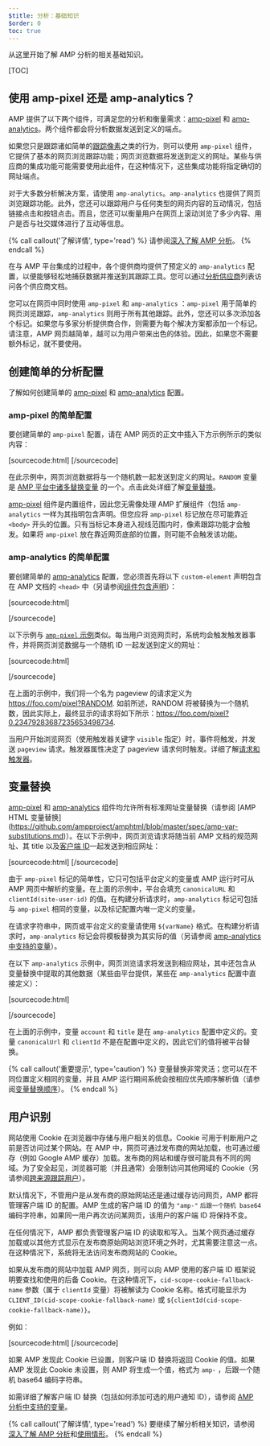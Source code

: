```yaml
---
$title: 分析：基础知识
$order: 0
toc: true
---
```


从这里开始了解 AMP 分析的相关基础知识。

[TOC]

## 使用 amp-pixel 还是 amp-analytics？


AMP 提供了以下两个组件，可满足您的分析和衡量需求：[amp-pixel](/zh_cn/docs/reference/amp-pixel.html) 和 [amp-analytics](/zh_cn/docs/reference/extended/amp-analytics.html)。两个组件都会将分析数据发送到定义的端点。


如果您只是跟踪诸如简单的[跟踪像素](https://en.wikipedia.org/wiki/Web_beacon#Implementation)之类的行为，则可以使用 `amp-pixel` 组件，它提供了基本的网页浏览跟踪功能；网页浏览数据将发送到定义的网址。某些与供应商的集成功能可能需要使用此组件，在这种情况下，这些集成功能将指定确切的网址端点。

对于大多数分析解决方案，请使用 `amp-analytics`。`amp-analytics` 也提供了网页浏览跟踪功能。此外，您还可以跟踪用户与任何类型的网页内容的互动情况，包括链接点击和按钮点击。而且，您还可以衡量用户在网页上滚动浏览了多少内容、用户是否与社交媒体进行了互动等信息。

{% call callout('了解详情', type='read') %}
请参阅[深入了解 AMP 分析](/zh_cn/docs/guides/analytics/deep_dive_analytics.html)。
{% endcall %}

在与 AMP 平台集成的过程中，各个提供商均提供了预定义的 `amp-analytics` 配置，以便能够轻松地捕获数据并推送到其跟踪工具。您可以通过[分析供应商](/zh_cn/docs/guides/analytics/analytics-vendors.html)列表访问各个供应商文档。

您可以在网页中同时使用 `amp-pixel` 和 `amp-analytics` ：`amp-pixel` 用于简单的网页浏览跟踪，`amp-analytics` 则用于所有其他跟踪。此外，您还可以多次添加各个标记。如果您与多家分析提供商合作，则需要为每个解决方案都添加一个标记。请注意，AMP 网页越简单，越可以为用户带来出色的体验。因此，如果您不需要额外标记，就不要使用。

## 创建简单的分析配置


了解如何创建简单的 [amp-pixel](/zh_cn/docs/reference/amp-pixel.html) 和 [amp-analytics](/zh_cn/docs/reference/extended/amp-analytics.html) 配置。

### amp-pixel 的简单配置

要创建简单的 `amp-pixel` 配置，请在 AMP 网页的正文中插入下方示例所示的类似内容：

[sourcecode:html]
<amp-pixel src="https://foo.com/pixel?RANDOM"></amp-pixel>
[/sourcecode]

在此示例中，网页浏览数据将与一个随机数一起发送到定义的网址。`RANDOM` 变量是 [AMP 平台中诸多替换变量](https://github.com/ampproject/amphtml/blob/master/spec/amp-var-substitutions.md) 的一个。点击此处详细了解[变量替换](/zh_cn/docs/guides/analytics/analytics_basics.html#variable-substitution)。

[amp-pixel](/zh_cn/docs/reference/amp-pixel.html) 组件是内置组件，因此您无需像处理 AMP 扩展组件（包括 `amp-analytics` 一样为其指明包含声明。但您应将 `amp-pixel` 标记放在尽可能靠近 `<body>` 开头的位置。只有当标记本身进入视线范围内时，像素跟踪功能才会触发。如果将 `amp-pixel` 放在靠近网页底部的位置，则可能不会触发该功能。

### amp-analytics 的简单配置


要创建简单的 [amp-analytics](/zh_cn/docs/reference/extended/amp-analytics.html) 配置，您必须首先将以下 `custom-element` 声明包含在 AMP 文档的 `<head>` 中（另请参阅[组件包含声明](/zh_cn/docs/reference/extended.html#component-inclusion-declaration)）：

[sourcecode:html]

<script async custom-element="amp-analytics" src="https://cdn.ampproject.org/v0/amp-analytics-0.1.js"></script>

[/sourcecode]

以下示例与 [`amp-pixel` 示例](/zh_cn/docs/guides/analytics/analytics_basics.html#simple-amp-pixel-configuration)类似。每当用户浏览网页时，系统均会触发触发器事件，并将网页浏览数据与一个随机 ID 一起发送到定义的网址：

[sourcecode:html]
<amp-analytics>

<script type="application/json">

  {"requests":
    {"pageview": "https://foo.com/pixel?RANDOM
  ", },"triggers":
    {"trackPageview":
      {"on": "visible",
      "request": "pageview"

} } }</script>

</amp-analytics>
[/sourcecode]

在上面的示例中，我们将一个名为 pageview 的请求定义为 https://foo.com/pixel?RANDOM. 如前所述，RANDOM 将被替换为一个随机数，因此实际上，最终显示的请求将如下所示：https://foo.com/pixel?0.23479283687235653498734.

当用户开始浏览网页（使用触发器关键字 `visible` 指定）时，事件将触发，并发送 `pageview` 请求。触发器属性决定了 pageview 请求何时触发。详细了解[请求和触发器](/zh_cn/docs/guides/analytics/deep_dive_analytics.html#requests-triggers--transports)。

## 变量替换

[amp-pixel](/zh_cn/docs/reference/amp-pixel.html) 和 [amp-analytics](/zh_cn/docs/reference/extended/amp-analytics.html) 组件均允许所有标准网址变量替换（请参阅 [AMP HTML 变量替换] (https://github.com/ampproject/amphtml/blob/master/spec/amp-var-substitutions.md)）。在以下示例中，网页浏览请求将随当前 AMP 文档的规范网址、其 title 以及[客户端 ID](/zh_cn/docs/guides/analytics/analytics_basics.html#user-identification)一起发送到相应网址：

[sourcecode:html]
<amp-pixel src="https://example.com/analytics?url=${canonicalUrl}&title=${title}&clientId=${clientId(site-user-id)}"></amp-pixel>
[/sourcecode]

由于 `amp-pixel` 标记的简单性，它只可包括平台定义的变量或 AMP 运行时可从 AMP 网页中解析的变量。在上面的示例中，平台会填充 `canonicalURL` 和 `clientId(site-user-id)` 的值。在构建分析请求时，`amp-analytics` 标记可包括与 `amp-pixel` 相同的变量，以及标记配置内唯一定义的变量。

在请求字符串中，网页或平台定义的变量请使用 `${varName}` 格式。在构建分析请求时，`amp-analytics` 标记会将模板替换为其实际的值（另请参阅 [amp-analytics 中支持的变量](https://github.com/ampproject/amphtml/blob/master/extensions/amp-analytics/analytics-vars.md)）。

在以下 `amp-analytics` 示例中，网页浏览请求将发送到相应网址，其中还包含从变量替换中提取的其他数据（某些由平台提供，某些在 `amp-analytics` 配置中直接定义）：

[sourcecode:html]
<amp-analytics>

<script type="application/json">
{
  "requests": {
    "pageview": "https://example.com/analytics?url=${canonicalUrl}&title=${title}&acct=${account}&clientId=${clientId(site-user-id)}",
  },
  "vars": {
    "account": "ABC123",
  },
  "triggers": {
    "someEvent": {
      "on": "visible",
      "request": "pageview",
      "vars": {
        "title": "My homepage",
      }
    }
  }
}
</script>

</amp-analytics>
[/sourcecode]

在上面的示例中，变量 `account` 和 `title` 是在 `amp-analytics` 配置中定义的。变量 `canonicalUrl` 和 `clientId` 不是在配置中定义的，因此它们的值将被平台替换。

{% call callout('重要提示', type='caution') %}
变量替换非常灵活；您可以在不同位置定义相同的变量，并且 AMP 运行期间系统会按相应优先顺序解析值（请参阅[变量替换顺序](/zh_cn/docs/guides/analytics/deep_dive_analytics.html#variable-substitution-ordering)）。
{% endcall %}

## 用户识别


网站使用 Cookie 在浏览器中存储与用户相关的信息。Cookie 可用于判断用户之前是否访问过某个网站。在 AMP 中，网页可通过发布商的网站加载，也可通过缓存（例如 Google AMP 缓存）加载。发布商的网站和缓存很可能具有不同的网域。为了安全起见，浏览器可能（并且通常）会限制访问其他网域的 Cookie（另请参阅[跨来源跟踪用户](https://github.com/ampproject/amphtml/blob/master/spec/amp-managing-user-state.md)）。

默认情况下，不管用户是从发布商的原始网站还是通过缓存访问网页，AMP 都将管理客户端 ID 的配置。AMP 生成的客户端 ID 的值为 `"amp-"` `后跟一个随机 base64` 编码字符串，如果同一用户再次访问某网页，该用户的客户端 ID 将保持不变。

在任何情况下，AMP 都负责管理客户端 ID 的读取和写入。当某个网页通过缓存加载或以其他方式显示在发布商原始网站浏览环境之外时，尤其需要注意这一点。在这种情况下，系统将无法访问发布商网站的 Cookie。

如果从发布商的网站中加载 AMP 网页，则可以向 AMP 使用的客户端 ID 框架说明要查找和使用的后备 Cookie。在这种情况下，`cid-scope-cookie-fallback-name` 参数（属于 `clientId` 变量）将被解读为 Cookie 名称。格式可能显示为 `CLIENT_ID(cid-scope-cookie-fallback-name)` 或 `${clientId(cid-scope-cookie-fallback-name)}`。

例如：

[sourcecode:html]
<amp-pixel src="https://foo.com/pixel?cid=CLIENT_ID(site-user-id-cookie-fallback-name)"></amp-pixel>
[/sourcecode]

如果 AMP 发现此 Cookie 已设置，则客户端 ID 替换将返回 Cookie 的值。如果 AMP 发现此 Cookie 未设置，则 AMP 将生成一个值，格式为 `amp-` ，后跟一个随机 base64 编码字符串。


如需详细了解客户端 ID 替换（包括如何添加可选的用户通知 ID），请参阅 [AMP 分析中支持的变量](https://github.com/ampproject/amphtml/blob/master/extensions/amp-analytics/analytics-vars.md)。

{% call callout('了解详情', type='read') %}
要继续了解分析相关知识，请参阅 [深入了解 AMP 分析](/zh_cn/docs/guides/analytics/deep_dive_analytics.html)和[使用情形](/zh_cn/docs/guides/analytics/use_cases.html)。
{% endcall %}
